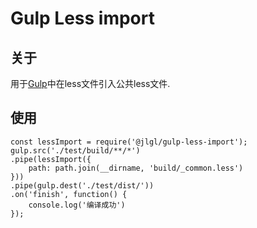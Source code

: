 Gulp Less import
============

关于
---------
用于[Gulp](http://gulpjs.com/)中在less文件引入公共less文件.

使用
---------
```
const lessImport = require('@jlgl/gulp-less-import');
gulp.src('./test/build/**/*')
.pipe(lessImport({
    path: path.join(__dirname, 'build/_common.less')
}))
.pipe(gulp.dest('./test/dist/'))
.on('finish', function() {
    console.log('编译成功')
});
```
